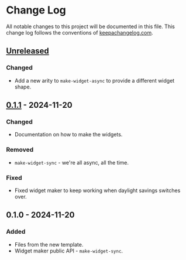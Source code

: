 # Change Log
All notable changes to this project will be documented in this file. This change log follows the conventions of [keepachangelog.com](http://keepachangelog.com/).

## [Unreleased]
### Changed
- Add a new arity to `make-widget-async` to provide a different widget shape.

## [0.1.1] - 2024-11-20
### Changed
- Documentation on how to make the widgets.

### Removed
- `make-widget-sync` - we're all async, all the time.

### Fixed
- Fixed widget maker to keep working when daylight savings switches over.

## 0.1.0 - 2024-11-20
### Added
- Files from the new template.
- Widget maker public API - `make-widget-sync`.

[Unreleased]: https://sourcehost.site/your-name/topic-link-backend/compare/0.1.1...HEAD
[0.1.1]: https://sourcehost.site/your-name/topic-link-backend/compare/0.1.0...0.1.1
